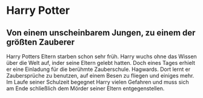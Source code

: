 # Harry Potter 
## Von einem unscheinbarem Jungen, zu einem der größten Zauberer


Harry Potters Eltern starben schon sehr früh. Harry wuchs ohne das Wissen über die Welt auf, inder seine Eltern gelebt hatten. Doch eines Tages erhielt er eine Einladung für die berühmte Zauberschule. Hagwards. Dort lernt er Zaubersprüche zu benutzen, auf einem Besen zu fliegen und einiges mehr. Im Laufe seiner Schulzeit begegnet Harry vielen Gefahren und muss sich am Ende schließlich dem Mörder seiner Eltern entgegenstellen.